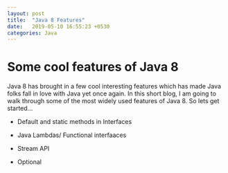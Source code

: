 ```yaml
---
layout: post
title:  "Java 8 Features"
date:   2019-05-10 16:55:23 +0530
categories: Java
---
```


# Some cool features of Java 8  

Java 8 has brought in a few cool interesting features which has made Java folks fall in love with Java yet once again. In this short blog, I am going to walk through some 
of the most widely used features of Java 8. So lets get started...

* Default and static methods in Interfaces

* Java Lambdas/ Functional interfaaces

* Stream API

* Optional
